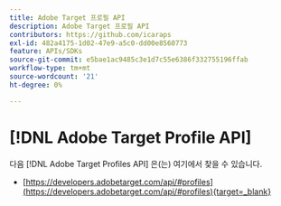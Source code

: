 ```yaml
---
title: Adobe Target 프로필 API
description: Adobe Target 프로필 API
contributors: https://github.com/icaraps
exl-id: 482a4175-1d02-47e9-a5c0-dd00e8560773
feature: APIs/SDKs
source-git-commit: e5bae1ac9485c3e1d7c55e6386f332755196ffab
workflow-type: tm+mt
source-wordcount: '21'
ht-degree: 0%

---
```


# [!DNL Adobe Target Profile API]

다음 [!DNL Adobe Target Profiles API] 은(는) 여기에서 찾을 수 있습니다.

* [https://developers.adobetarget.com/api/#profiles](https://developers.adobetarget.com/api/#profiles){target=_blank}
